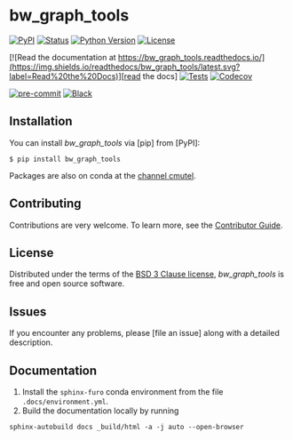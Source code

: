 # bw_graph_tools

[![PyPI](https://img.shields.io/pypi/v/bw_graph_tools.svg)][pypi status]
[![Status](https://img.shields.io/pypi/status/bw_graph_tools.svg)][pypi status]
[![Python Version](https://img.shields.io/pypi/pyversions/bw_graph_tools)][pypi status]
[![License](https://img.shields.io/pypi/l/bw_graph_tools)][license]

[![Read the documentation at https://bw_graph_tools.readthedocs.io/](https://img.shields.io/readthedocs/bw_graph_tools/latest.svg?label=Read%20the%20Docs)][read the docs]
[![Tests](https://github.com/brightway-lca/bw_graph_tools/workflows/Tests/badge.svg)][tests]
[![Codecov](https://codecov.io/gh/brightway-lca/bw_graph_tools/branch/main/graph/badge.svg)][codecov]

[![pre-commit](https://img.shields.io/badge/pre--commit-enabled-brightgreen?logo=pre-commit&logoColor=white)][pre-commit]
[![Black](https://img.shields.io/badge/code%20style-black-000000.svg)][black]

[pypi status]: https://pypi.org/project/bw_graph_tools/
[read the docs]: https://bw_graph_tools.readthedocs.io/
[tests]: https://github.com/brightway-lca/bw_graph_tools/actions?workflow=Tests
[codecov]: https://app.codecov.io/gh/brightway-lca/bw_graph_tools
[pre-commit]: https://github.com/pre-commit/pre-commit
[black]: https://github.com/psf/black

## Installation

You can install _bw_graph_tools_ via [pip] from [PyPI]:

```console
$ pip install bw_graph_tools
```

Packages are also on conda at the [channel cmutel](https://anaconda.org/cmutel/bw_graph_tools).

## Contributing

Contributions are very welcome.
To learn more, see the [Contributor Guide].

## License

Distributed under the terms of the [BSD 3 Clause license][license],
_bw_graph_tools_ is free and open source software.

## Issues

If you encounter any problems,
please [file an issue] along with a detailed description.

## Documentation

1. Install the `sphinx-furo` conda environment from the file `.docs/environment.yml`.
2. Build the documentation locally by running

```
sphinx-autobuild docs _build/html -a -j auto --open-browser
```

<!-- github-only -->

[command-line reference]: https://bw_graph_tools.readthedocs.io/en/latest/usage.html
[license]: https://github.com/brightway-lca/bw_graph_tools/blob/main/LICENSE
[contributor guide]: https://github.com/brightway-lca/bw_graph_tools/blob/main/CONTRIBUTING.md
